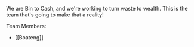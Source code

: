 We are Bin to Cash, and we're working to turn waste to wealth. This is the team that's going to make that a reality!

Team Members:
- [[Boateng]]

 